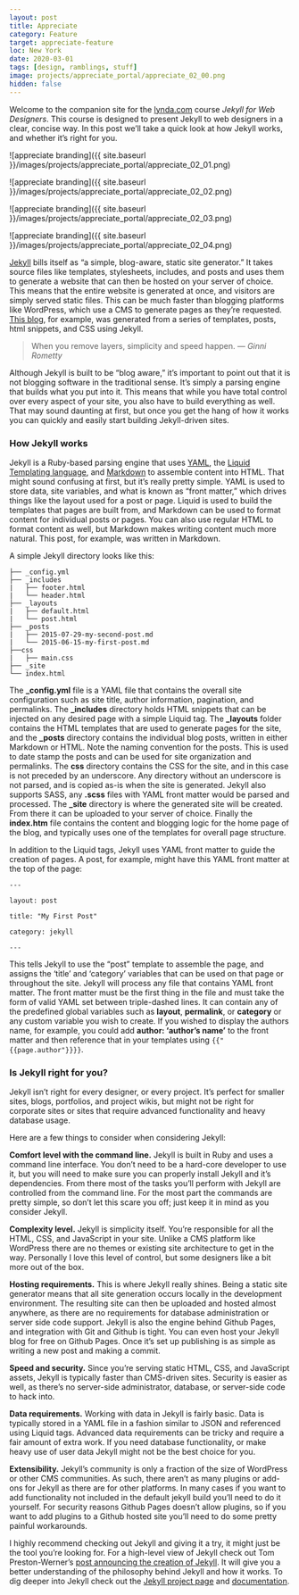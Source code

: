 ```yaml
---
layout: post
title: Appreciate
category: Feature
target: appreciate-feature
loc: New York
date: 2020-03-01
tags: [design, ramblings, stuff]
image: projects/appreciate_portal/appreciate_02_00.png
hidden: false
---
```


Welcome to the companion site for the [lynda.com](http://www.lynda.com "lynda.com") course *Jekyll for Web Designers*. This course is designed to present Jekyll to web designers in a clear, concise way. In this post we’ll take a quick look at how Jekyll works, and whether it’s right for you. 

![appreciate branding]({{ site.baseurl }}/images/projects/appreciate_portal/appreciate_02_01.png)

![appreciate branding]({{ site.baseurl }}/images/projects/appreciate_portal/appreciate_02_02.png)

![appreciate branding]({{ site.baseurl }}/images/projects/appreciate_portal/appreciate_02_03.png)

![appreciate branding]({{ site.baseurl }}/images/projects/appreciate_portal/appreciate_02_04.png)



[Jekyll][1] bills itself as “a simple, blog-aware, static site generator.” It takes source files like templates, stylesheets, includes, and posts and uses them to generate a website that can then be hosted on your server of choice. This means that the entire website is generated at once, and visitors are simply served static files. This can be much faster than blogging platforms like WordPress, which use a CMS to generate pages as they’re requested. [This blog]({{site.baseurl}}/index.html "articles"), for example, was generated from a series of templates, posts, html snippets, and CSS using Jekyll.

>When you remove layers, simplicity and speed happen.
<cite>&mdash; Ginni Rometty</cite>

Although Jekyll is built to be “blog aware,” it’s important to point out that it is not blogging software in the traditional sense. It’s simply a parsing engine that builds what you put into it. This means that while you have total control over every aspect of your site, you also have to build everything as well. That may sound daunting at first, but once you get the hang of how it works you can quickly and easily start building Jekyll-driven sites.

### How Jekyll works

Jekyll is a Ruby-based parsing engine that uses [YAML](http://yaml.org/ "YAML"), the [Liquid Templating language](http://liquidmarkup.org/ "liquid"), and [Markdown](http://daringfireball.net/projects/markdown/ "markdown") to assemble content into HTML. That might sound confusing at first, but it’s really pretty simple. YAML is used to store data, site variables, and what is known as “front matter,” which drives things like the layout used for a post or page. Liquid is used to build the templates that pages are built from, and Markdown can be used to format content for individual posts or pages. You can also use regular HTML to format content as well, but Markdown makes writing content much more natural. This post, for example, was written in Markdown.

A simple Jekyll directory looks like this:

~~~~~~~
├── _config.yml 
├── _includes 
|   ├── footer.html 
|   └── header.html 
├── _layouts 
|   ├── default.html 
|   └── post.html 
├── _posts 
|   ├── 2015-07-29-my-second-post.md 
|   └── 2015-06-15-my-first-post.md
├──css 
|   ├── main.css  
├── _site  
└── index.html
~~~~~~~

The **_config.yml** file is a YAML file that contains the overall site configuration such as site title, author information, pagination, and permalinks. The **_includes** directory holds HTML snippets that can be injected on any desired page with a simple Liquid tag. The **_layouts** folder contains the HTML templates that are used to generate pages for the site, and the **_posts** directory contains the individual blog posts, written in either Markdown or HTML. Note the naming convention for the posts. This is used to date stamp the posts and can be used for site organization and permalinks. The **css** directory contains the CSS for the site, and in this case is not preceded by an underscore. Any directory without an underscore is not parsed, and is copied as-is when the site is generated. Jekyll also supports SASS, any **.scss** files with YAML front matter would be parsed and processed. The **_site** directory is where the generated site will be created. From there it can be uploaded to your server of choice. Finally the **index.htm** file contains the content and blogging logic for the home page of the blog, and typically uses one of the templates for overall page structure.

In addition to the Liquid tags, Jekyll uses YAML front matter to guide the creation of pages. A post, for example, might have this YAML front matter at the top of the page:

~~~~~~
---

layout: post

title: "My First Post"

category: jekyll

---
~~~~~~

This tells Jekyll to use the “post” template to assemble the page, and assigns the ‘title’ and ‘category’ variables that can be used on that page or throughout the site. Jekyll will process any file that contains YAML front matter. The front matter must be the first thing in the file and must take the form of valid YAML set between triple-dashed lines. It can contain any of the predefined global variables such as **layout**, **permalink**, or **category** or any custom variable you wish to create. If you wished to display the authors name, for example, you could add **author: ‘author’s name’** to the front matter and then reference that in your templates using `{{"{{page.author"}}}}`.

### Is Jekyll right for you?

Jekyll isn’t right for every designer, or every project. It’s perfect for smaller sites, blogs, portfolios, and project wikis, but might not be right for corporate sites or sites that require advanced functionality and heavy database usage. 

Here are a few things to consider when considering Jekyll:

**Comfort level with the command line.** Jekyll is built in Ruby and uses a command line interface. You don’t need to be a hard-core developer to use it, but you will need to make sure you can properly install Jekyll and it’s dependencies. From there most of the tasks you’ll perform with Jekyll are controlled from the command line. For the most part the commands are pretty simple, so don’t let this scare you off; just keep it in mind as you consider Jekyll.

**Complexity level.** Jekyll is simplicity itself. You’re responsible for all the HTML, CSS, and JavaScript in your site. Unlike a CMS platform like WordPress there are no themes or existing site architecture to get in the way. Personally I love this level of control, but some designers like a bit more out of the box.

**Hosting requirements.** This is where Jekyll really shines. Being a static site generator means that all site generation occurs locally in the development environment. The resulting site can then be uploaded and hosted almost anywhere, as there are no requirements for database administration or server side code support. Jekyll is also the engine behind Github Pages, and integration with Git and Github is tight. You can even host your Jekyll blog for free on Github Pages. Once it’s set up publishing is as simple as writing a new post and making a commit.

**Speed and security.** Since you’re serving static HTML, CSS, and JavaScript assets, Jekyll is typically faster than CMS-driven sites. Security is easier as well, as there’s no server-side administrator, database, or server-side code to hack into.

**Data requirements.** Working with data in Jekyll is fairly basic. Data is typically stored in a YAML file in a fashion similar to JSON and referenced using Liquid tags. Advanced data requirements can be tricky and require a fair amount of extra work. If you need database functionality, or make heavy use of user data Jekyll might not be the best choice for you.

**Extensibility.** Jekyll’s community is only a fraction of the size of WordPress or other CMS communities. As such, there aren’t as many plugins or add-ons for Jekyll as there are for other platforms. In many cases if you want to add functionality not included in the default jekyll build you’ll need to do it yourself. For security reasons Github Pages doesn’t allow plugins, so if you want to add plugins to a Github hosted site you’ll need to do some pretty painful workarounds. 

I highly recommend checking out Jekyll and giving it a try, it might just be the tool you’re looking for. For a high-level view of Jekyll check out Tom Preston-Werner’s [post announcing the creation of Jekyll](http://tom.preston-werner.com/2008/11/17/blogging-like-a-hacker.html "blog like a hacker"). It will give you a better understanding of the philosophy behind Jekyll and how it works. To dig deeper into Jekyll check out the [Jekyll project page][1] and [documentation][2].

 [1]: http://jekyllrb.com/ "jekyll"
 [2]: http://jekyllrb.com/docs/home/ "jekyll documentation"
